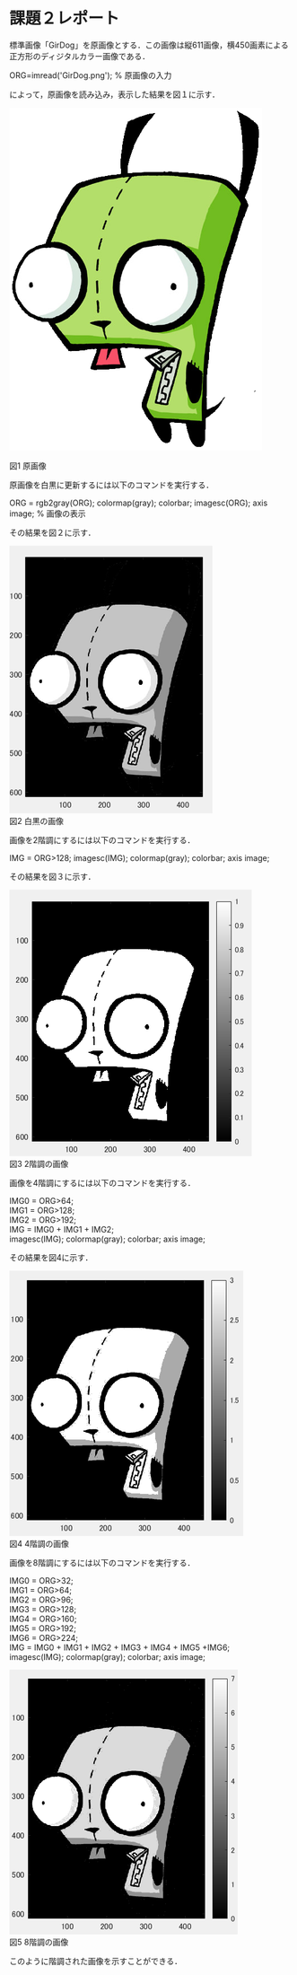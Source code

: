 # 課題２レポート

標準画像「GirDog」を原画像とする．この画像は縦611画像，横450画素による正方形のディジタルカラー画像である．

ORG=imread('GirDog.png'); % 原画像の入力  

によって，原画像を読み込み，表示した結果を図１に示す．

![原画像](https://github.com/movedfour54/lecture_image_processing/blob/master/image/GirDog.png?raw=true)  

図1 原画像

原画像を白黒に更新するには以下のコマンドを実行する．

ORG = rgb2gray(ORG); colormap(gray); colorbar;
imagesc(ORG); axis image; % 画像の表示

その結果を図２に示す．

![原画像](https://github.com/movedfour54/lecture_image_processing/blob/master/image/kadai%202-2.png?raw=true)  
図2 白黒の画像

画像を2階調にするには以下のコマンドを実行する．

IMG = ORG>128;
imagesc(IMG); colormap(gray); colorbar;  axis image;

その結果を図３に示す．

![原画像](https://github.com/movedfour54/lecture_image_processing/blob/master/image/kadai%202-3.png?raw=true)  
図3 2階調の画像

画像を4階調にするには以下のコマンドを実行する．

IMG0 = ORG>64;    
IMG1 = ORG>128;     
IMG2 = ORG>192;      
IMG = IMG0 + IMG1 + IMG2;      
imagesc(IMG); colormap(gray); colorbar;  axis image;

その結果を図4に示す．

![原画像](https://github.com/movedfour54/lecture_image_processing/blob/master/image/kadai%202-4.png?raw=true)  
図4 4階調の画像

画像を8階調にするには以下のコマンドを実行する．

IMG0 = ORG>32;        
IMG1 = ORG>64;             
IMG2 = ORG>96;                 
IMG3 = ORG>128;             
IMG4 = ORG>160;          
IMG5 = ORG>192;                
IMG6 = ORG>224;               
IMG = IMG0 + IMG1 + IMG2 + IMG3 + IMG4 + IMG5 +IMG6;                   
imagesc(IMG); colormap(gray); colorbar;  axis image;                       

![原画像](https://github.com/movedfour54/lecture_image_processing/blob/master/image/kadai%202-5.png?raw=true)  
図5 8階調の画像

このように階調された画像を示すことができる．
